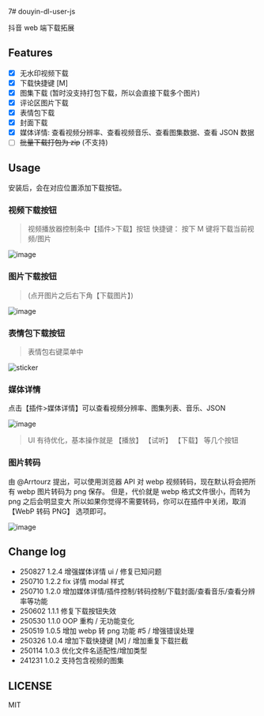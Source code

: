 7# douyin-dl-user-js

抖音 web 端下载拓展

## Features

- [x] 无水印视频下载
- [x] 下载快捷键 [M]
- [x] 图集下载 (暂时没支持打包下载，所以会直接下载多个图片)
- [x] 评论区图片下载
- [x] 表情包下载
- [x] 封面下载
- [x] 媒体详情: 查看视频分辨率、查看视频音乐、查看图集数据、查看 JSON 数据
- [ ] ~~批量下载打包为 zip~~ (不支持)

## Usage

安装后，会在对应位置添加下载按钮。

### 视频下载按钮

> 视频播放器控制条中【插件>下载】按钮
> 快捷键： 按下 M 键将下载当前视频/图片

![image](https://github.com/user-attachments/assets/59af5d64-1669-4327-ace9-fec128a2d37b)

### 图片下载按钮

> (点开图片之后右下角【下载图片】)

![image](https://github.com/zhzLuke96/douyin-dl-user-js/raw/main/docs/image_btn.jpg)

### 表情包下载按钮

> 表情包右键菜单中

![sticker](https://github.com/zhzLuke96/douyin-dl-user-js/raw/main/docs/sticker_btn.jpg)

### 媒体详情

点击【插件>媒体详情】可以查看视频分辨率、图集列表、音乐、JSON

![image](https://github.com/user-attachments/assets/21c83887-bbe1-47a4-b021-57b384f4a5b5)

> UI 有待优化，基本操作就是 【播放】 【试听】 【下载】 等几个按钮

### 图片转码

由 @Arrtourz 提出，可以使用浏览器 API 对 webp 视频转码，现在默认将会把所有 webp 图片转码为 png 保存。
但是，代价就是 webp 格式文件很小，而转为 png 之后会明显变大
所以如果你觉得不需要转码，你可以在插件中关闭，取消 【WebP 转码 PNG】 选项即可。

![image](https://github.com/user-attachments/assets/60f6772b-0379-4ee7-9922-6116c93747c0)

## Change log

- 250827 1.2.4 增强媒体详情 ui / 修复已知问题
- 250710 1.2.2 fix 详情 modal 样式
- 250710 1.2.0 增加媒体详情/插件控制/转码控制/下载封面/查看音乐/查看分辨率等功能
- 250602 1.1.1 修复下载按钮失效
- 250530 1.1.0 OOP 重构 / 无功能变化
- 250519 1.0.5 增加 webp 转 png 功能 #5 / 增强错误处理
- 250326 1.0.4 增加下载快捷键 [M] / 增加重复下载拦截
- 250114 1.0.3 优化文件名适配性/增加类型
- 241231 1.0.2 支持包含视频的图集

## LICENSE

MIT
